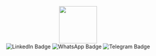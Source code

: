 <div id="header" align="center">
  <img src="https://media.giphy.com/media/UtEd87cLAH789bR5sk/giphy.gif" width="100"/>
</div>
<div id="badges" align="center">
  <img src="https://img.shields.io/badge/LinkedIn-blue?style=for-the-badge   logo=linkedin   logoColor=white" alt="LinkedIn Badge"/>
  <img src="https://img.shields.io/badge/WhatsApp-green?style=for-the-badge   logo=whatsapp   logoColor=white" alt="WhatsApp Badge"/>
  <img src="https://img.shields.io/badge/Telegram-blue?style=for-the-badge   logo=telegram   logoColor=white" alt="Telegram Badge"/>
</div>

<!--
**s4tisf4ction/s4tisf4ction** is a ✨ _special_ ✨ repository because its `README.md` (this file) appears on your GitHub profile.

Here are some ideas to get you started:

- 🔭 I’m currently working on ...
- 🌱 I’m currently learning ...
- 👯 I’m looking to collaborate on ...
- 🤔 I’m looking for help with ...
- 💬 Ask me about ...
- 📫 How to reach me: ...
- 😄 Pronouns: ...
- ⚡ Fun fact: ...
-->
